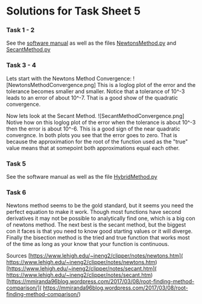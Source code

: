 # Solutions for Task Sheet 5 

### Task 1 - 2
See the [software manual](../../SoftWare_Manual/Table_of_Contents.md) as well as the files [NewtonsMethod.py](NewtonsMethod.py) and [SecantMethod.py](SecantMethod.py)

### Task 3 - 4
Lets start with the Newtons Method Convergence:
![NewtonsMethodConvergence.png]
This is a loglog plot of the error and the tolerance becomes smaller and smaller. Notice that a tolerance of 10^-3 leads to an error of about 10^-7. That is a good show of the quadratic convergence.

Now lets look at the Secant Method.
![SecantMethodConvergence.png]
Notive how on this loglog plot of the error when the tolerance is about 10^-3 then the error is about 10^-6. This is a good sign of the near quadratic convergnce. In both plots you see that the error goes to zero. That is because the approximation for the root of the function used as the "true" value means that at somepoint both approximations equal each other.


### Task 5
See the software manual as well as the file [HybridMethod.py](HybridMethod.py)

### Task 6
Newtons method seems to be the gold standard, but it seems you need the perfect equation to make it work. Though most functions have second derivatives it may not be possible to analytically find one, which is a big con of newtons method. The next best is the secant method, but the biggest con it faces is that you need to know good starting values or it will diverge. Finally the bisection method is the tried and true function that works most of the time as long as your know that your function is continuous.

Sources
[https://www.lehigh.edu/~ineng2/clipper/notes/newtons.htm](
https://www.lehigh.edu/~ineng2/clipper/notes/newtons.htm)
[https://www.lehigh.edu/~ineng2/clipper/notes/secant.htm](
https://www.lehigh.edu/~ineng2/clipper/notes/secant.htm)
[https://mmiranda96blog.wordpress.com/2017/03/08/root-finding-method-comparison/](
https://mmiranda96blog.wordpress.com/2017/03/08/root-finding-method-comparison/)
